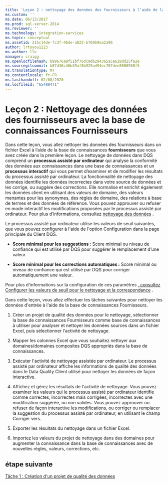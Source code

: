 ```yaml
---
title: 'Leçon 2 : nettoyage des données des fournisseurs à l’aide de la base de connaissances fournisseurs | Microsoft Docs'
ms.custom: ''
ms.date: 06/13/2017
ms.prod: sql-server-2014
ms.reviewer: ''
ms.technology: integration-services
ms.topic: conceptual
ms.assetid: 215c14de-fc3f-46de-a022-bf69b9ea2a96
author: lrtoyou1223
ms.author: lle
manager: craigg
ms.openlocfilehash: b99676a9f51bf76dc9db294365a5a628dd25fa2e
ms.sourcegitcommit: b87d36c46b39af8b929ad94ec707dee8800950f5
ms.translationtype: MT
ms.contentlocale: fr-FR
ms.lasthandoff: 02/08/2020
ms.locfileid: "65488471"
---
```

# <a name="lesson-2-cleansing-supplier-data-using-the-suppliers-knowledge-base"></a>Leçon 2 : Nettoyage des données des fournisseurs avec la base de connaissances Fournisseurs
  Dans cette leçon, vous allez nettoyer les données des fournisseurs dans un fichier Excel à l’aide de la base de connaissances **fournisseurs** que vous avez créée dans la première leçon. Le nettoyage de données dans DQS comprend un **processus assisté par ordinateur** qui analyse la conformité des données aux connaissances dans une base de connaissances et un **processus interactif** qui vous permet d’examiner et de modifier les résultats du processus assisté par ordinateur. La fonctionnalité de nettoyage des données identifie les données incorrectes dans votre source de données et les corrige, ou suggère des corrections. Elle normalise et enrichit également les données client en utilisant des valeurs de domaine, des valeurs menantes pour les synonymes, des règles de domaine, des relations à base de termes et des données de référence. Vous pouvez approuver ou refuser en mode interactif les modifications proposées par le processus assisté par ordinateur. Pour plus d’informations, consultez [nettoyage des données](https://msdn.microsoft.com/library/gg524800.aspx) .  
  
 Le processus assisté par ordinateur utilise les valeurs de seuil suivantes, que vous pouvez configurer à l'aide de l'option Configuration dans la page principale du Client DQS.  
  
-   **Score minimal pour les suggestions :** Score minimal ou niveau de confiance qui est utilisé par DQS pour suggérer le remplacement d’une valeur.  
  
-   **Score minimal pour les corrections automatiques :** Score minimal ou niveau de confiance qui est utilisé par DQS pour corriger automatiquement une valeur.  
  
 Pour plus d’informations sur la configuration de ces paramètres [, consultez Configurer les valeurs de seuil pour le nettoyage et la correspondance](https://msdn.microsoft.com/library/hh510415.aspx) .  
  
 Dans cette leçon, vous allez effectuer les tâches suivantes pour nettoyer les données d'entrée à l'aide de la base de connaissances Fournisseurs.  
  
1.  Créer un projet de qualité des données pour le nettoyage, sélectionner la base de connaissances Fournisseurs comme base de connaissances à utiliser pour analyser et nettoyer les données sources dans un fichier Excel, puis sélectionner l'activité de nettoyage.  
  
2.  Mapper les colonnes Excel que vous souhaitez nettoyer aux domaines/domaines composites DQS appropriés dans la base de connaissances.  
  
3.  Exécuter l'activité de nettoyage assistée par ordinateur. Le processus assisté par ordinateur affiche les informations de qualité des données dans le Data Quality Client utilisé pour nettoyer les données de façon interactive.  
  
4.  Affichez et gérez les résultats de l'activité de nettoyage. Vous pouvez examiner les valeurs qui le processus assisté par ordinateur identifie comme correctes, incorrectes mais corrigées, incorrectes avec une modification suggérée, ou non valides. Vous pouvez approuver ou refuser de façon interactive les modifications, ou corriger ou remplacer la suggestion du processus assisté par ordinateur, en utilisant le champ Corriger vers.  
  
5.  Exporter les résultats du nettoyage dans un fichier Excel.  
  
6.  Importez les valeurs du projet de nettoyage dans des domaines pour augmenter la connaissance dans la base de connaissances avec de nouvelles règles, valeurs, corrections, etc.  
  
## <a name="next-step"></a>étape suivante  
 [Tâche 1 : Création d'un projet de qualité des données](../../2014/tutorials/task-1-creating-a-data-quality-project.md)  
  
  
